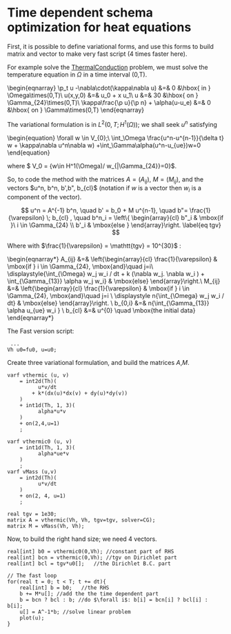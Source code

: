# Time dependent schema optimization for heat equations

First, it is possible to define variational forms, and use this forms to build matrix and vector to make very fast script (4 times faster here).

For example solve the [ThermalConduction](ThermalConduction) problem, we must solve the temperature equation in $\Omega$ in a time interval (0,T).

\begin{eqnarray}
	\p_t u -\nabla\cdot(\kappa\nabla u) &=& 0 &\hbox{ in } \Omega\times(0,T)\\
	u(x,y,0) &=& u_0 + x u_1\\
	u &=& 30 &\hbox{ on } \Gamma_{24}\times(0,T)\\
	\kappa\frac{\p u}{\p n} + \alpha(u-u_e) &=& 0 &\hbox{ on } \Gamma\times(0,T)
\end{eqnarray}

The variational formulation is in $L^2(0,T;H^1(\Omega))$; we shall seek $u^n$ satisfying

\begin{equation}
\forall w \in V_{0};\ \int_\Omega \frac{u^n-u^{n-1}}{\delta t} w + \kappa\nabla u^n\nabla w) +\int_\Gamma\alpha(u^n-u_{ue})w=0
\end{equation}

where $ V_0 = \{w\in H^1(\Omega)/ w_{|\Gamma_{24}}=0\}$.

So, to code the method with the matrices $A=(A_{ij})$, $M=(M_{ij})$, and the vectors $u^n, b^n, b',b", b_{cl}$ (notation if $w$ is a vector then $w_i$ is a component of the vector).

$$
u^n = A^{-1} b^n,
	\quad b' = b_0 + M u^{n-1},
	\quad b"= \frac{1}{\varepsilon} \; b_{cl} ,
	\quad b^n_i = \left\{
		\begin{array}{cl}
			b"_i & \mbox{if }\ i \in \Gamma_{24} \\
			b'_i & \mbox{else }
		\end{array}\right.
	\label{eq tgv}
$$

Where with $\frac{1}{\varepsilon} = \mathtt{tgv} = 10^{30}$ :

\begin{eqnarray*}
	A_{ij} &=&
		\left\{\begin{array}{cl}
			\frac{1}{\varepsilon} & \mbox{if } i \in \Gamma_{24}, \mbox{and}\quad j=i\\
			\displaystyle{\int_{\Omega} w_j w_i / dt + k (\nabla w_j. \nabla w_i ) + \int_{\Gamma_{13}} \alpha w_j w_i} & \mbox{else}
		\end{array}\right.\\
	M_{ij} &=&
		\left\{\begin{array}{cl}
			\frac{1}{\varepsilon} & \mbox{if } i \in \Gamma_{24}, \mbox{and}\quad j=i \\
			\displaystyle n{\int_{\Omega} w_j w_i / dt}	& \mbox{else}
		\end{array}\right. \\
	b_{0,i} &=& n{\int_{\Gamma_{13}} \alpha u_{ue} w_i } \\
	b_{cl} &=& u^{0} \quad \mbox{the initial data}
\end{eqnarray*}

The Fast version script:

```freefem
 ...
Vh u0=fu0, u=u0;
```

Create three variational formulation, and build the matrices $A$,$M$.

```freefem
varf vthermic (u, v)
	= int2d(Th)(
		  u*v/dt
		+ k*(dx(u)*dx(v) + dy(u)*dy(v))
	)
	+ int1d(Th, 1, 3)(
		  alpha*u*v
	)
	+ on(2,4,u=1)
	;

varf vthermic0 (u, v)
	= int1d(Th, 1, 3)(
		  alpha*ue*v
	)
	;
varf vMass (u,v)
	= int2d(Th)(
		  u*v/dt
	)
	+ on(2, 4, u=1)
	;

real tgv = 1e30;
matrix A = vthermic(Vh, Vh, tgv=tgv, solver=CG);
matrix M = vMass(Vh, Vh);
```

Now, to build the right hand size; we need 4 vectors.

```freefem
real[int] b0 = vthermic0(0,Vh);	//constant part of RHS
real[int] bcn = vthermic(0,Vh);	//tgv on Dirichlet part
real[int] bcl = tgv*u0[];	//the Dirichlet B.C. part

// The fast loop
for(real t = 0; t < T; t += dt){
	real[int] b = b0;	//the RHS
	b += M*u[];	//add the the time dependent part
	b = bcn ? bcl : b; //do $\forall i$: b[i] = bcn[i] ? bcl[i] : b[i];
	u[] = A^-1*b; //solve linear problem
	plot(u);
}
```
